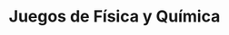 ---
title: "Juegos de Física y Química"  # Add a page title.
summary: "Juegos de Física y Química."  # Add a page description.
type: "widget_page"  # Page type is a Widget Page
url: "recursos-fisica-quimica/juegos"
---